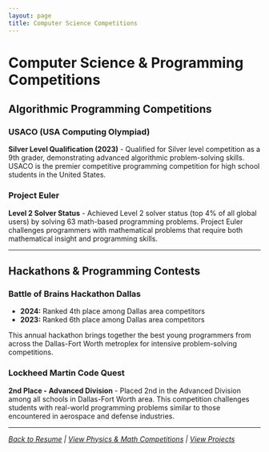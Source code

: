 ```yaml
---
layout: page
title: Computer Science Competitions
---
```


# Computer Science & Programming Competitions

## Algorithmic Programming Competitions

### USACO (USA Computing Olympiad)
**Silver Level Qualification (2023)** - Qualified for Silver level competition as a 9th grader, demonstrating advanced algorithmic problem-solving skills. USACO is the premier competitive programming competition for high school students in the United States.

### Project Euler
**Level 2 Solver Status** - Achieved Level 2 solver status (top 4% of all global users) by solving 63 math-based programming problems. Project Euler challenges programmers with mathematical problems that require both mathematical insight and programming skills.

---

## Hackathons & Programming Contests

### Battle of Brains Hackathon Dallas
- **2024:** Ranked 4th place among Dallas area competitors
- **2023:** Ranked 6th place among Dallas area competitors

This annual hackathon brings together the best young programmers from across the Dallas-Fort Worth metroplex for intensive problem-solving competitions.

### Lockheed Martin Code Quest
**2nd Place - Advanced Division** - Placed 2nd in the Advanced Division among all schools in Dallas-Fort Worth area. This competition challenges students with real-world programming problems similar to those encountered in aerospace and defense industries.

---

*[Back to Resume](resume.md) | [View Physics & Math Competitions](competitions.md) | [View Projects](projects.md)*
